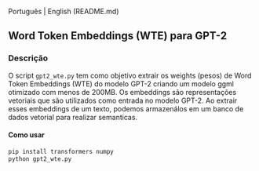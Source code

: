 Português | English (README.md)

## Word Token Embeddings (WTE) para GPT-2

### Descrição

O script `gpt2_wte.py` tem como objetivo extrair os weights (pesos) de Word Token Embeddings (WTE) do modelo GPT-2 criando um modelo ggml otimizado com menos de 200MB. 
Os embeddings são representações vetoriais que são utilizados como entrada no modelo GPT-2.
Ao extrair esses embeddings de um texto, podemos armazenálos em um banco de dados vetorial para realizar semanticas.

#### Como usar
```bash
pip install transformers numpy
python gpt2_wte.py
```